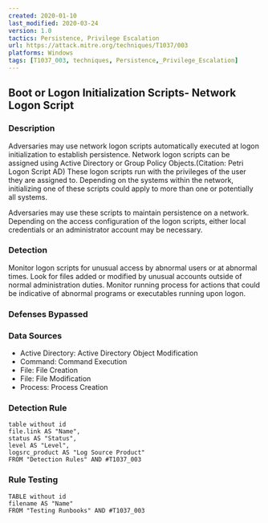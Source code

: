 ```yaml
---
created: 2020-01-10
last_modified: 2020-03-24
version: 1.0
tactics: Persistence, Privilege Escalation
url: https://attack.mitre.org/techniques/T1037/003
platforms: Windows
tags: [T1037_003, techniques, Persistence,_Privilege_Escalation]
---
```


## Boot or Logon Initialization Scripts- Network Logon Script

### Description

Adversaries may use network logon scripts automatically executed at logon initialization to establish persistence. Network logon scripts can be assigned using Active Directory or Group Policy Objects.(Citation: Petri Logon Script AD) These logon scripts run with the privileges of the user they are assigned to. Depending on the systems within the network, initializing one of these scripts could apply to more than one or potentially all systems.  
 
Adversaries may use these scripts to maintain persistence on a network. Depending on the access configuration of the logon scripts, either local credentials or an administrator account may be necessary.

### Detection

Monitor logon scripts for unusual access by abnormal users or at abnormal times. Look for files added or modified by unusual accounts outside of normal administration duties. Monitor running process for actions that could be indicative of abnormal programs or executables running upon logon.

### Defenses Bypassed



### Data Sources

  - Active Directory: Active Directory Object Modification
  -  Command: Command Execution
  -  File: File Creation
  -  File: File Modification
  -  Process: Process Creation
### Detection Rule

```dataview
table without id
file.link AS "Name",
status AS "Status",
level AS "Level",
logsrc_product AS "Log Source Product"
FROM "Detection Rules" AND #T1037_003
```

### Rule Testing

```dataview
TABLE without id
filename AS "Name"
FROM "Testing Runbooks" AND #T1037_003
```
